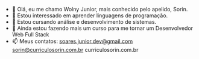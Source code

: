 - 👋 Olá, eu me chamo Wolny Junior, mais conhecido pelo apelido, Sorin.
- 👀 Estou interessado em aprender linguagens de programação.
- 🌱 Estou cursando análise  e desenvolvimento de sistemas.
- 💞️ Ainda estou fazendo mais um curso para me tornar um Desenvolvedor Web Full Stack
- 📫 Meus contatos:  soares.junior.dev@gmail.com sorin@curriculosorin.com.br curriculosorin.com.br

<!---
WolnyJunior/WolnyJunior is a ✨ special ✨ repository because its `README.md` (this file) appears on your GitHub profile.
You can click the Preview link to take a look at your changes.
--->
